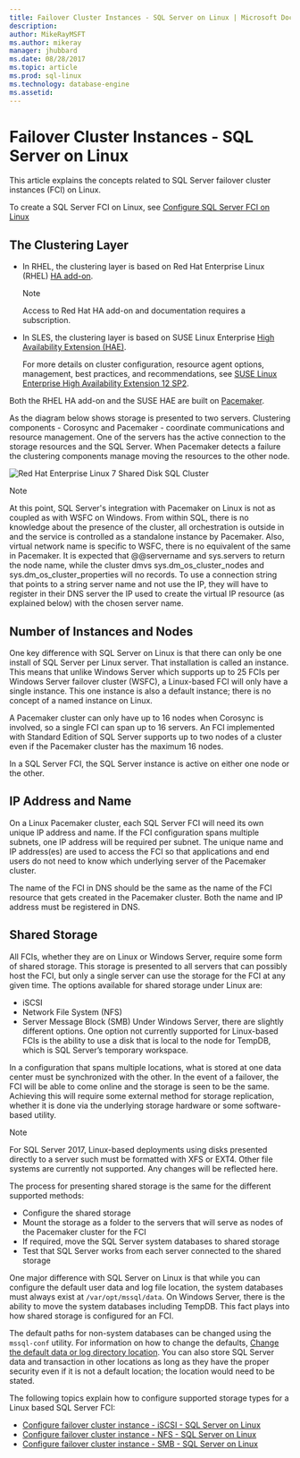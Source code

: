```yaml
---
title: Failover Cluster Instances - SQL Server on Linux | Microsoft Docs
description: 
author: MikeRayMSFT 
ms.author: mikeray 
manager: jhubbard
ms.date: 08/28/2017
ms.topic: article
ms.prod: sql-linux
ms.technology: database-engine
ms.assetid: 
---
```


# Failover Cluster Instances - SQL Server on Linux

This article explains the concepts related to SQL Server failover cluster instances (FCI) on Linux. 

To create a SQL Server FCI on Linux, see [Configure SQL Server FCI on Linux](sql-server-linux-shared-disk-cluster-configure.md)

## The Clustering Layer

* In RHEL, the clustering layer is based on Red Hat Enterprise Linux (RHEL) [HA add-on](https://access.redhat.com/documentation/en-US/Red_Hat_Enterprise_Linux/6/pdf/High_Availability_Add-On_Overview/Red_Hat_Enterprise_Linux-6-High_Availability_Add-On_Overview-en-US.pdf). 

    > [!NOTE] 
    > Access to Red Hat HA add-on and documentation requires a subscription. 

* In SLES, the clustering layer is based on SUSE Linux Enterprise [High Availability Extension (HAE)](https://www.suse.com/products/highavailability).

    For more details on cluster configuration, resource agent options, management, best practices, and recommendations, see [SUSE Linux Enterprise High Availability Extension 12 SP2](https://www.suse.com/documentation/sle-ha-12/index.html).

Both the RHEL HA add-on and the SUSE HAE are built on [Pacemaker](http://clusterlabs.org/).

As the diagram below shows storage is presented to two servers. Clustering components - Corosync and Pacemaker - coordinate communications and resource management. One of the servers has the active connection to the storage resources and the SQL Server. When Pacemaker detects a failure the clustering components manage moving the resources to the other node.  

![Red Hat Enterprise Linux 7 Shared Disk SQL Cluster](./media/sql-server-linux-shared-disk-cluster-red-hat-7-configure/LinuxCluster.png) 


> [!NOTE]
> At this point, SQL Server's integration with Pacemaker on Linux is not as coupled as with WSFC on Windows. From within SQL, there is no knowledge about the presence of the cluster, all orchestration is outside in and the service is controlled as a standalone instance by Pacemaker. Also, virtual network name is specific to WSFC, there is no equivalent of the same in Pacemaker. It is expected that @@servername and sys.servers to return the node name, while the cluster dmvs sys.dm_os_cluster_nodes and sys.dm_os_cluster_properties will no records. To use a connection string that points to a string server name and not use the IP, they will have to register in their DNS server the IP used to create the virtual IP resource (as explained below) with the chosen server name.

## Number of Instances and Nodes

One key difference with SQL Server on Linux is that there can only be one install of SQL Server per Linux server. That installation is called an instance. This means that unlike Windows Server which supports up to 25 FCIs per Windows Server failover cluster (WSFC), a Linux-based FCI will only have a single instance. This one instance is also a default instance; there is no concept of a named instance on Linux. 

A Pacemaker cluster can only have up to 16 nodes when Corosync is involved, so a single FCI can span up to 16 servers. An FCI implemented with Standard Edition of SQL Server supports up to two nodes of a cluster even if the Pacemaker cluster has the maximum 16 nodes.

In a SQL Server FCI, the SQL Server instance is active on either one node or the other.

## IP Address and Name
On a Linux Pacemaker cluster, each SQL Server FCI will need its own unique IP address and name. If the FCI configuration spans multiple subnets, one IP address will be required per subnet. The unique name and IP address(es) are used to access the FCI so that applications and end users do not need to know which underlying server of the Pacemaker cluster.

The name of the FCI in DNS should be the same as the name of the FCI resource that gets created in the Pacemaker cluster.
Both the name and IP address must be registered in DNS.

## Shared Storage
All FCIs, whether they are on Linux or Windows Server, require some form of shared storage. This storage is presented to all servers that can possibly host the FCI, but only a single server can use the storage for the FCI at any given time. The options available for shared storage under Linux are:

- iSCSI
- Network File System (NFS)
- Server Message Block (SMB)
Under Windows Server, there are slightly different options. One option not currently supported for Linux-based FCIs is the ability to use a disk that is local to the node for TempDB, which is SQL Server’s temporary workspace.

In a configuration that spans multiple locations, what is stored at one data center must be synchronized with the other. In the event of a failover, the FCI will be able to come online and the storage is seen to be the same. Achieving this will require some external method for storage replication, whether it is done via the underlying storage hardware or some software-based utility. 

>[!NOTE]
>For SQL Server 2017, Linux-based deployments using disks presented directly to a server such must be formatted with XFS or EXT4. Other file systems are currently not supported. Any changes will be reflected here.

The process for presenting shared storage is the same for the different supported methods:

- Configure the shared storage
- Mount the storage as a folder to the servers that will serve as nodes of the Pacemaker cluster for the FCI
- If required, move the SQL Server system databases to shared storage
- Test that SQL Server works from each server connected to the shared storage

One major difference with SQL Server on Linux is that while you can configure the default user data and log file location, the system databases must always exist at `/var/opt/mssql/data`. On Windows Server, there is the ability to move the system databases including TempDB. This fact plays into how shared storage is configured for an FCI.

The default paths for non-system databases can be changed using the `mssql-conf` utility. For information on how to change the defaults, [Change the default data or log directory location](sql-server-linux-configure-mssql-conf.md#datadir). You can also store SQL Server data and transaction in other locations as long as they have the proper security even if it is not a default location; the location would need to be stated.

The following topics explain how to configure supported storage types for a Linux based SQL Server FCI:

- [Configure failover cluster instance - iSCSI - SQL Server on Linux](sql-server-linux-shared-disk-cluster-configure-iscsi.md)
- [Configure failover cluster instance - NFS - SQL Server on Linux](sql-server-linux-shared-disk-cluster-configure-nfs.md)
- [Configure failover cluster instance - SMB - SQL Server on Linux](sql-server-linux-shared-disk-cluster-configure-smb.md)

